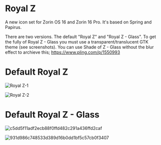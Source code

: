 # Royal Z
A new icon set for Zorin OS 16 and Zorin 16 Pro. It's based on Spring and Papirus.

There are two versions. The default "Royal Z" and "Royal Z - Glass". To get the fully of Royal Z - Glass you must use a transparent/translucent GTK theme (see screenshots). You can use Shade of Z - Glass without the blur effect to archieve this; https://www.pling.com/p/1550993

# Default Royal Z
![Royal Z-1](https://user-images.githubusercontent.com/60283532/130418543-84f9e606-882a-478e-850a-7ddcf42256b5.png)

![Royal Z-2](https://user-images.githubusercontent.com/60283532/130418581-2a4d6e5f-d10b-4221-9ba7-94f8e1ac575c.png)

# Default Royal Z - Glass

![c5dd5f11adf2ecb88f0ffd482c291a436ffd2caf](https://user-images.githubusercontent.com/60283532/130917682-05ec3b95-4e59-444a-ada7-e0a0a6a1946c.png)

![931d986c748533d389d16b0dd1bf5c57cb0f3407](https://user-images.githubusercontent.com/60283532/130917704-11e3d1aa-7d8e-457a-aeda-f80eebb7d859.jpeg)


